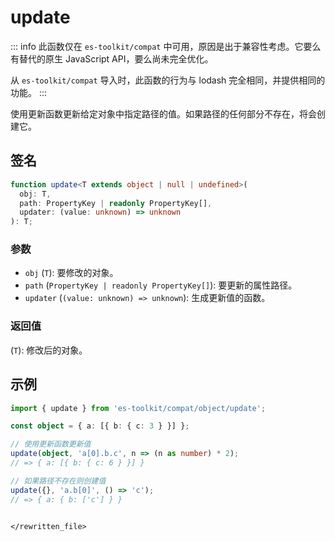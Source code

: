 # update

::: info
此函数仅在 `es-toolkit/compat` 中可用，原因是出于兼容性考虑。它要么有替代的原生 JavaScript API，要么尚未完全优化。

从 `es-toolkit/compat` 导入时，此函数的行为与 lodash 完全相同，并提供相同的功能。
:::

使用更新函数更新给定对象中指定路径的值。如果路径的任何部分不存在，将会创建它。

## 签名

```typescript
function update<T extends object | null | undefined>(
  obj: T,
  path: PropertyKey | readonly PropertyKey[],
  updater: (value: unknown) => unknown
): T;
```

### 参数

- `obj` (`T`): 要修改的对象。
- `path` (`PropertyKey | readonly PropertyKey[]`): 要更新的属性路径。
- `updater` (`(value: unknown) => unknown`): 生成更新值的函数。

### 返回值

(`T`): 修改后的对象。

## 示例

```typescript
import { update } from 'es-toolkit/compat/object/update';

const object = { a: [{ b: { c: 3 } }] };

// 使用更新函数更新值
update(object, 'a[0].b.c', n => (n as number) * 2);
// => { a: [{ b: { c: 6 } }] }

// 如果路径不存在则创建值
update({}, 'a.b[0]', () => 'c');
// => { a: { b: ['c'] } }
```

```

</rewritten_file>
```
